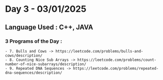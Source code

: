 # Day 3 - 03/01/2025

## Language Used : **C++**, **JAVA**

### 3 Programs of the Day :

    - 7. Bulls and Cows -> https://leetcode.com/problems/bulls-and-cows/description/
    - 8. Counting Nice Sub Arrays -> https://leetcode.com/problems/count-number-of-nice-subarrays/description/
    - 9. Repeated DNA Sequences -> https://leetcode.com/problems/repeated-dna-sequences/description/
